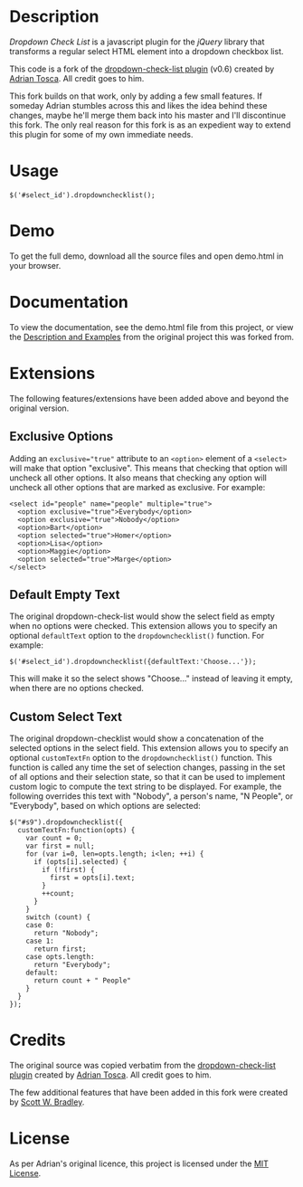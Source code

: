 Description
===============================================================================

*Dropdown Check List* is a javascript plugin for the *jQuery* library that
transforms a regular select HTML element into a dropdown checkbox list.

This code is a fork of the [dropdown-check-list plugin](http://code.google.com/p/dropdown-check-list/) (v0.6) created by
[Adrian Tosca](http://aleris.wordpress.com/). All credit goes to him.

This fork builds on that work, only by adding a few small features. If someday Adrian stumbles across this and likes the idea behind these changes, maybe he'll merge them back into his master and I'll discontinue this fork. The only real reason for this fork is as an expedient way to extend this plugin for some of my own immediate needs.


Usage
===============================================================================

    $('#select_id').dropdownchecklist();


Demo
===============================================================================

To get the full demo, download all the source files and open demo.html in your browser.


Documentation
===============================================================================

To view the documentation, see the demo.html file from this project, or view
the [Description and Examples](http://dropdown-check-list.googlecode.com/svn/trunk/demo.html) from the original project this was forked from.


Extensions
===============================================================================

The following features/extensions have been added above and beyond the
original version.

Exclusive Options
-----------------

Adding an `exclusive="true"` attribute to an `<option>` element of a `<select>`
will make that option "exclusive". This means that checking that option will
uncheck all other options. It also means that checking any option will uncheck
all other options that are marked as exclusive. For example:

    <select id="people" name="people" multiple="true">
      <option exclusive="true">Everybody</option>
      <option exclusive="true">Nobody</option>
      <option>Bart</option>
      <option selected="true">Homer</option>
      <option>Lisa</option>
      <option>Maggie</option>
      <option selected="true">Marge</option>
    </select>

Default Empty Text
------------------

The original dropdown-check-list would show the select field as empty when
no options were checked. This extension allows you to specify an optional
`defaultText` option to the `dropdownchecklist()` function. For example:

    $('#select_id').dropdownchecklist({defaultText:'Choose...'});

This will make it so the select shows "Choose..." instead of leaving it empty,
when there are no options checked.

Custom Select Text
------------------

The original dropdown-checklist would show a concatenation of the selected
options in the select field. This extension allows you to specify an optional
`customTextFn` option to the `dropdownchecklist()` function. This function is
called any time the set of selection changes, passing in the set of all
options and their selection state, so that it can be used to implement custom
logic to compute the text string to be displayed. For example, the following
overrides this text with "Nobody", a person's name, "N People", or
"Everybody", based on which options are selected:

    $("#s9").dropdownchecklist({
      customTextFn:function(opts) {
        var count = 0;
        var first = null;
        for (var i=0, len=opts.length; i<len; ++i) {
          if (opts[i].selected) {
            if (!first) {
              first = opts[i].text;
            }
            ++count;
          }
        }
        switch (count) {
        case 0:
          return "Nobody";
        case 1:
          return first;
        case opts.length:
          return "Everybody";
        default:
          return count + " People"
        }
      }
    });


Credits
===============================================================================

The original source was copied verbatim from the [dropdown-check-list plugin](http://code.google.com/p/dropdown-check-list/) created by [Adrian Tosca](http://aleris.wordpress.com/). All credit goes to him.

The few additional features that have been added in this fork were created by [Scott W. Bradley](http://github.com/scottwb). 


License
===============================================================================

As per Adrian's original licence, this project is licensed under the [MIT License](http://www.opensource.org/licenses/mit-license.php).
